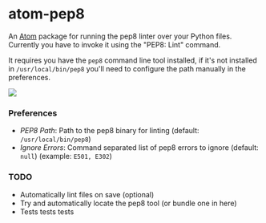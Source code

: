 # atom-pep8

An [Atom](http://atom.io) package for running the pep8 linter over your Python files. Currently you have to invoke it using the "PEP8: Lint" command.

It requires you have the `pep8` command line tool installed, if it's not installed in `/usr/local/bin/pep8` you'll need to configure the path manually in the preferences.

![](http://f.cl.ly/items/1B420w3u46413n1S1X0b/AtomPEP8.gif)

### Preferences

- *PEP8 Path*: Path to the pep8 binary for linting (default: `/usr/local/bin/pep8`)
- *Ignore Errors*: Command separated list of pep8 errors to ignore (default: `null`) (example: `E501, E302`)

### TODO

- Automatically lint files on save (optional)
- Try and automatically locate the pep8 tool (or bundle one in here)
- Tests tests tests
